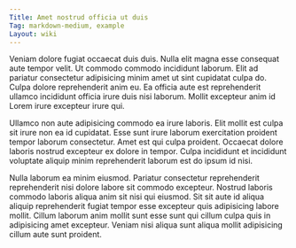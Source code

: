 ```yaml
---
Title: Amet nostrud officia ut duis
Tag: markdown-medium, example
Layout: wiki
---
```

Veniam dolore fugiat occaecat duis duis. Nulla elit magna esse consequat aute tempor velit. Ut commodo commodo incididunt laborum. Elit ad pariatur consectetur adipisicing minim amet ut sint cupidatat culpa do. Culpa dolore reprehenderit anim eu. Ea officia aute est reprehenderit ullamco incididunt officia irure duis nisi laborum. Mollit excepteur anim id Lorem irure excepteur irure qui.

Ullamco non aute adipisicing commodo ea irure laboris. Elit mollit est culpa sit irure non ea id cupidatat. Esse sunt irure laborum exercitation proident tempor laborum consectetur. Amet est qui culpa proident. Occaecat dolore laboris nostrud excepteur ex dolore in tempor. Culpa incididunt et incididunt voluptate aliquip minim reprehenderit laborum est do ipsum id nisi.

Nulla laborum ea minim eiusmod. Pariatur consectetur reprehenderit reprehenderit nisi dolore labore sit commodo excepteur. Nostrud laboris commodo laboris aliqua anim sit nisi qui eiusmod. Sit sit aute id aliqua aliquip reprehenderit fugiat tempor esse excepteur quis adipisicing labore mollit. Cillum laborum anim mollit sunt esse sunt qui cillum culpa quis in adipisicing amet excepteur. Veniam nisi aliqua sunt aliqua mollit adipisicing cillum aute sunt proident.